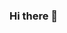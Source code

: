 ### Hi there 👋

<!--
**timz0605/timz0605** is a ✨ _special_ ✨ repository because its `README.md` (this file) appears on your GitHub profile.

Here are some ideas to get you started:

- I am a Ph.D. student in Ecology & Biodiversity at The University of Hong Kong 🇭🇰
- My research interests are in using meta-data analyses to study marine invertebrate diversity and incorporate scientific knowledge into conservation decision-making 
- Using GitHub as a place to project development and collaboration

-->
